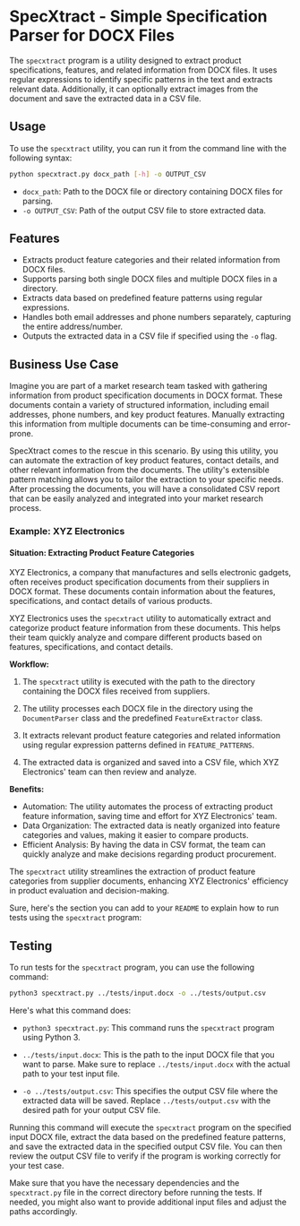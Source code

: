 # SpecXtract - Simple Specification Parser for DOCX Files

The `specxtract` program is a utility designed to extract product specifications, features, and related information from DOCX files. It uses regular expressions to identify specific patterns in the text and extracts relevant data. Additionally, it can optionally extract images from the document and save the extracted data in a CSV file.

## Usage

To use the `specxtract` utility, you can run it from the command line with the following syntax:

```bash
python specxtract.py docx_path [-h] -o OUTPUT_CSV
```

- `docx_path`: Path to the DOCX file or directory containing DOCX files for parsing.
- `-o OUTPUT_CSV`: Path of the output CSV file to store extracted data.

## Features

- Extracts product feature categories and their related information from DOCX files.
- Supports parsing both single DOCX files and multiple DOCX files in a directory.
- Extracts data based on predefined feature patterns using regular expressions.
- Handles both email addresses and phone numbers separately, capturing the entire address/number.
- Outputs the extracted data in a CSV file if specified using the `-o` flag.

## Business Use Case

Imagine you are part of a market research team tasked with gathering information from product specification documents in DOCX format. These documents contain a variety of structured information, including email addresses, phone numbers, and key product features. Manually extracting this information from multiple documents can be time-consuming and error-prone.

SpecXtract comes to the rescue in this scenario. By using this utility, you can automate the extraction of key product features, contact details, and other relevant information from the documents. The utility's extensible pattern matching allows you to tailor the extraction to your specific needs. After processing the documents, you will have a consolidated CSV report that can be easily analyzed and integrated into your market research process.

### Example: XYZ Electronics

#### Situation: Extracting Product Feature Categories

XYZ Electronics, a company that manufactures and sells electronic gadgets, often receives product specification documents from their suppliers in DOCX format. These documents contain information about the features, specifications, and contact details of various products.

XYZ Electronics uses the `specxtract` utility to automatically extract and categorize product feature information from these documents. This helps their team quickly analyze and compare different products based on features, specifications, and contact details.

**Workflow:**

1. The `specxtract` utility is executed with the path to the directory containing the DOCX files received from suppliers.

2. The utility processes each DOCX file in the directory using the `DocumentParser` class and the predefined `FeatureExtractor` class.

3. It extracts relevant product feature categories and related information using regular expression patterns defined in `FEATURE_PATTERNS`.

4. The extracted data is organized and saved into a CSV file, which XYZ Electronics' team can then review and analyze.

**Benefits:**

- Automation: The utility automates the process of extracting product feature information, saving time and effort for XYZ Electronics' team.
- Data Organization: The extracted data is neatly organized into feature categories and values, making it easier to compare products.
- Efficient Analysis: By having the data in CSV format, the team can quickly analyze and make decisions regarding product procurement.

The `specxtract` utility streamlines the extraction of product feature categories from supplier documents, enhancing XYZ Electronics' efficiency in product evaluation and decision-making.

Sure, here's the section you can add to your `README` to explain how to run tests using the `specxtract` program:

## Testing

To run tests for the `specxtract` program, you can use the following command:

```bash
python3 specxtract.py ../tests/input.docx -o ../tests/output.csv
```

Here's what this command does:

- `python3 specxtract.py`: This command runs the `specxtract` program using Python 3.

- `../tests/input.docx`: This is the path to the input DOCX file that you want to parse. Make sure to replace `../tests/input.docx` with the actual path to your test input file.

- `-o ../tests/output.csv`: This specifies the output CSV file where the extracted data will be saved. Replace `../tests/output.csv` with the desired path for your output CSV file.

Running this command will execute the `specxtract` program on the specified input DOCX file, extract the data based on the predefined feature patterns, and save the extracted data in the specified output CSV file. You can then review the output CSV file to verify if the program is working correctly for your test case.

Make sure that you have the necessary dependencies and the `specxtract.py` file in the correct directory before running the tests. If needed, you might also want to provide additional input files and adjust the paths accordingly.
